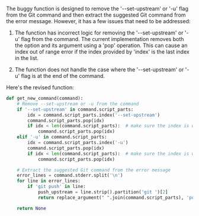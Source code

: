 The buggy function is designed to remove the '--set-upstream' or '-u' flag from the Git command and then extract the suggested Git command from the error message. However, it has a few issues that need to be addressed:

1. The function has incorrect logic for removing the '--set-upstream' or '-u' flag from the command. The current implementation removes both the option and its argument using a 'pop' operation. This can cause an index out of range error if the index provided by 'index' is the last index in the list.

2. The function does not handle the case where the '--set-upstream' or '-u' flag is at the end of the command.

Here's the revised function:

```python
def get_new_command(command):
    # Remove --set-upstream or -u from the command
    if '--set-upstream' in command.script_parts:
        idx = command.script_parts.index('--set-upstream')
        command.script_parts.pop(idx)
        if idx < len(command.script_parts):  # make sure the index is within the list
            command.script_parts.pop(idx)
    elif '-u' in command.script_parts:
        idx = command.script_parts.index('-u')
        command.script_parts.pop(idx)
        if idx < len(command.script_parts):  # make sure the index is within the list
            command.script_parts.pop(idx)

    # Extract the suggested Git command from the error message
    error_lines = command.stderr.split('\n')
    for line in error_lines:
        if 'git push' in line:
            push_upstream = line.strip().partition('git ')[2]
            return replace_argument(" ".join(command.script_parts), 'push', push_upstream)

    return None
```